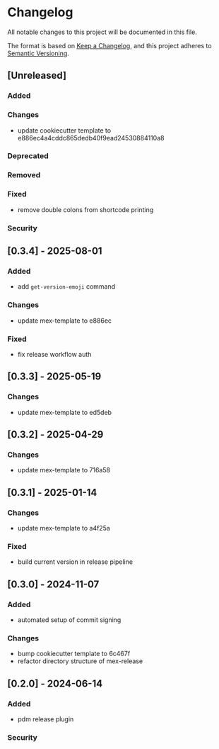 # Changelog

All notable changes to this project will be documented in this file.

The format is based on [Keep a Changelog](https://keepachangelog.com/en/1.0.0/),
and this project adheres to [Semantic Versioning](https://semver.org/spec/v2.0.0.html).

## [Unreleased]

### Added

### Changes

- update cookiecutter template to e886ec4a4cddc865dedb40f9ead24530884110a8

### Deprecated

### Removed

### Fixed

- remove double colons from shortcode printing

### Security

## [0.3.4] - 2025-08-01

### Added

- add `get-version-emoji` command

### Changes

- update mex-template to e886ec

### Fixed

- fix release workflow auth

## [0.3.3] - 2025-05-19

### Changes

- update mex-template to ed5deb

## [0.3.2] - 2025-04-29

### Changes

- update mex-template to 716a58

## [0.3.1] - 2025-01-14

### Changes

- update mex-template to a4f25a

### Fixed

- build current version in release pipeline

## [0.3.0] - 2024-11-07

### Added

- automated setup of commit signing

### Changes

- bump cookiecutter template to 6c467f
- refactor directory structure of mex-release

## [0.2.0] - 2024-06-14

### Added

- pdm release plugin

### Security
